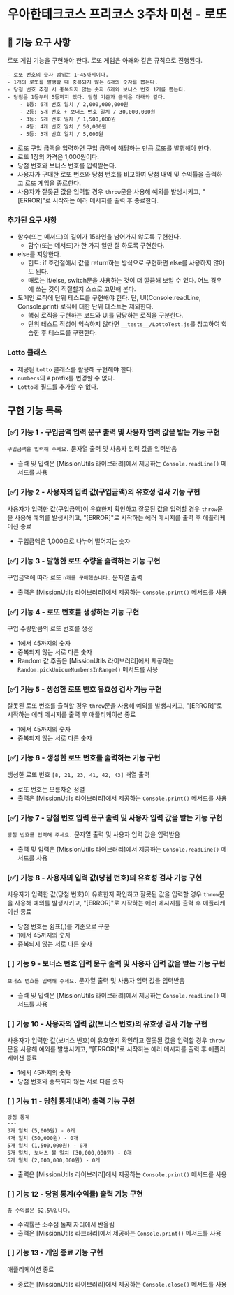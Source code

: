 # 우아한테크코스 프리코스 3주차 미션 - 로또 

## 🚀 기능 요구 사항

로또 게임 기능을 구현해야 한다. 로또 게임은 아래와 같은 규칙으로 진행된다.

```
- 로또 번호의 숫자 범위는 1~45까지이다.
- 1개의 로또를 발행할 때 중복되지 않는 6개의 숫자를 뽑는다.
- 당첨 번호 추첨 시 중복되지 않는 숫자 6개와 보너스 번호 1개를 뽑는다.
- 당첨은 1등부터 5등까지 있다. 당첨 기준과 금액은 아래와 같다.
    - 1등: 6개 번호 일치 / 2,000,000,000원
    - 2등: 5개 번호 + 보너스 번호 일치 / 30,000,000원
    - 3등: 5개 번호 일치 / 1,500,000원
    - 4등: 4개 번호 일치 / 50,000원
    - 5등: 3개 번호 일치 / 5,000원
```

- 로또 구입 금액을 입력하면 구입 금액에 해당하는 만큼 로또를 발행해야 한다.
- 로또 1장의 가격은 1,000원이다.
- 당첨 번호와 보너스 번호를 입력받는다.
- 사용자가 구매한 로또 번호와 당첨 번호를 비교하여 당첨 내역 및 수익률을 출력하고 로또 게임을 종료한다.
- 사용자가 잘못된 값을 입력할 경우 `throw`문을 사용해 예외를 발생시키고, "[ERROR]"로 시작하는 에러 메시지를 출력 후 종료한다.

### 추가된 요구 사항

- 함수(또는 메서드)의 길이가 15라인을 넘어가지 않도록 구현한다.
  - 함수(또는 메서드)가 한 가지 일만 잘 하도록 구현한다.
- else를 지양한다.
  - 힌트: if 조건절에서 값을 return하는 방식으로 구현하면 else를 사용하지 않아도 된다.
  - 때로는 if/else, switch문을 사용하는 것이 더 깔끔해 보일 수 있다. 어느 경우에 쓰는 것이 적절할지 스스로 고민해 본다.
- 도메인 로직에 단위 테스트를 구현해야 한다. 단, UI(Console.readLine, Console.print) 로직에 대한 단위 테스트는 제외한다.
  - 핵심 로직을 구현하는 코드와 UI를 담당하는 로직을 구분한다.
  - 단위 테스트 작성이 익숙하지 않다면 `__tests__/LottoTest.js`를 참고하여 학습한 후 테스트를 구현한다.

### Lotto 클래스

- 제공된 `Lotto` 클래스를 활용해 구현해야 한다.
- `numbers`의 `#` prefix를 변경할 수 없다.
- `Lotto`에 필드를 추가할 수 없다.

## 구현 기능 목록

### [✅] 기능 1 - 구입금액 입력 문구 출력 및 사용자 입력 값을 받는 기능 구현

`구입금액을 입력해 주세요.` 문자열 출력 및 사용자 입력 값을 입력받음

- 출력 및 입력은 [MissionUtils 라이브러리]에서 제공하는 `Console.readLine()` 메서드를 사용

### [✅] 기능 2 - 사용자의 입력 값(구입금액)의 유효성 검사 기능 구현

사용자가 입력한 값(구입금액)이 유효한지 확인하고 잘못된 값을 입력할 경우 `throw`문을 사용해 예외를 발생시키고, "[ERROR]"로 시작하는 에러 메시지를 출력 후 애플리케이션 종료

- 구입금액은 1,000으로 나누어 떨어지는 숫자

### [✅] 기능 3 - 발행한 로또 수량을 출력하는 기능 구현

구입금액에 따라 로또 `n개를 구매했습니다.` 문자열 출력

- 출력은 [MissionUtils 라이브러리]에서 제공하는 `Console.print()` 메서드를 사용

### [✅] 기능 4 - 로또 번호를 생성하는 기능 구현

구입 수량만큼의 로또 번호를 생성

- 1에서 45까지의 숫자
- 중복되지 않는 서로 다른 숫자
- Random 값 추출은 [MissionUtils 라이브러리]에서 제공하는 `Random.pickUniqueNumbersInRange()` 메서드를 사용

### [✅] 기능 5 - 생성한 로또 번호 유효성 검사 기능 구현

잘못된 로또 번호를 출력할 경우 `throw`문을 사용해 예외를 발생시키고, "[ERROR]"로 시작하는 에러 메시지를 출력 후 애플리케이션 종료

- 1에서 45까지의 숫자
- 중복되지 않는 서로 다른 숫자

### [✅] 기능 6 - 생성한 로또 번호를 출력하는 기능 구현

생성한 로또 번호 `[8, 21, 23, 41, 42, 43]` 배열 출력

- 로또 번호는 오름차순 정렬
- 출력은 [MissionUtils 라이브러리]에서 제공하는 `Console.print()` 메서드를 사용

### [✅] 기능 7 - 당첨 번호 입력 문구 출력 및 사용자 입력 값을 받는 기능 구현

`당첨 번호를 입력해 주세요.` 문자열 출력 및 사용자 입력 값을 입력받음

- 출력 및 입력은 [MissionUtils 라이브러리]에서 제공하는 `Console.readLine()` 메서드를 사용

### [✅] 기능 8 - 사용자의 입력 값(당첨 번호)의 유효성 검사 기능 구현

사용자가 입력한 값(당첨 번호)이 유효한지 확인하고 잘못된 값을 입력할 경우 `throw`문을 사용해 예외를 발생시키고, "[ERROR]"로 시작하는 에러 메시지를 출력 후 애플리케이션 종료

- 당첨 번호는 쉼표(,)를 기준으로 구분
- 1에서 45까지의 숫자
- 중복되지 않는 서로 다른 숫자

### [ ] 기능 9 - 보너스 번호 입력 문구 출력 및 사용자 입력 값을 받는 기능 구현

`보너스 번호를 입력해 주세요.` 문자열 출력 및 사용자 입력 값을 입력받음

- 출력 및 입력은 [MissionUtils 라이브러리]에서 제공하는 `Console.readLine()` 메서드를 사용

### [ ] 기능 10 - 사용자의 입력 값(보너스 번호)의 유효성 검사 기능 구현

사용자가 입력한 값(보너스 번호)이 유효한지 확인하고 잘못된 값을 입력할 경우 `throw`문을 사용해 예외를 발생시키고, "[ERROR]"로 시작하는 에러 메시지를 출력 후 애플리케이션 종료

- 1에서 45까지의 숫자
- 당첨 번호와 중복되지 않는 서로 다른 숫자

### [ ] 기능 11 - 당첨 통계(내역) 출력 기능 구현

```
당첨 통계
---
3개 일치 (5,000원) - 0개
4개 일치 (50,000원) - 0개
5개 일치 (1,500,000원) - 0개
5개 일치, 보너스 볼 일치 (30,000,000원) - 0개
6개 일치 (2,000,000,000원) - 0개
```

- 출력은 [MissionUtils 라이브러리]에서 제공하는 `Console.print()` 메서드를 사용

### [ ] 기능 12 - 당첨 통계(수익률) 출력 기능 구현

`총 수익률은 62.5%입니다.`

- 수익률은 소수점 둘째 자리에서 반올림
- 출력은 [MissionUtils 라브러리]에서 제공하는 `Console.print()` 메서드를 사용

### [ ] 기능 13 - 게임 종료 기능 구현

애플리케이션 종료

- 종료는 [MissionUtils 라이브러리]에서 제공하는 `Console.close()` 메서드를 사용